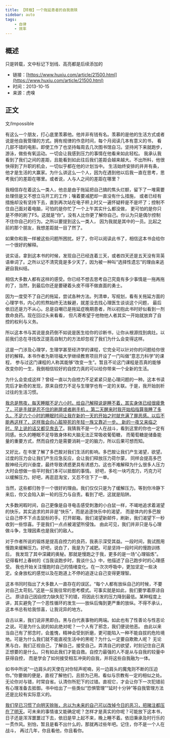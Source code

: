 ```yaml
---
title: 【转载】一个拖延患者的自我救赎
sidebar: auto
tags:
    - 自律
    - 效率
---
```


## 概述

只是转载，文中标记下划线、高亮都是后续添加的

- 链接：[https://www.huxiu.com/article/21500.html](https://www.huxiu.com/article/21500.html)
- 时间：2013-10-15
- 来源：虎嗅


## 正文

文/Impossible 

有这么一个朋友，打心底里羡慕他。他并非有钱有名。羡慕的是他的生活方式或者说是他自我管理的方式。拥有规律的作息时间，每个月阅读几本有意义的书，
看几部不错的电影。即使工作了也坚持每周去几次图书馆自习。坚持闲下来就跑步，游泳，做些有氧运动。一切会让我感到压力的事情在他看来如此轻松。
我承认我看到了我们之间的差距，且能看到如此往后我们差距会越来越大。不出所料，他很快得到了升职的机会，一切似乎都在他的计划当中。
生活始终安排的井井有条，他才是生活的大赢家。为什么讲这么一个人，因为在遇到他以后我一直在思考，思考我们的差距在哪里。或者说，人与人之间的差距在哪里？ 

我相信存在着这么一类人，他总是由于拖延把自己搞的焦头烂额，留下了一堆需要处理但是又不想立马开工的工作；嚷着要减肥却一直没有什么措施，
或者已经有措施却没有坚持下去，直到再次站在电子秤上时又一遍怀疑秤是不是坏了；控制不住自己面对着电脑，可怕的是你忙了一个上午其实什么都没做，
更可怕的是你只是不停的刷了F5。这就是“你”。没有人比你更了解你自己。你认为只是偶尔控制不住你自己的行为。之所以要提到这么一类人，
因为我就是其中的一员。比起之前的那个朋友，我想差距就一目了然了。 
 
如果你和我一样被这些问题所困扰。好了，你可以阅读此书了，相信这本书会给你一个很好的解释。 
 
说实话，拿到这本书的时候，发现自己已经连着三天，或者四天还是五天没有背英语单词了。之所以记不清究竟是多少天了，因为被一种叫“选择性遗忘”的理由来逃避自我纠结。 

相信大多数人都有这样的感受。你已经不想去思考自己究竟有多少事情是一拖再拖的了，当然，到最后你还是要硬着头皮不得不做直面的勇士。 
 
因为一度受不了自己的拖延，尝试各种方法。列清单，写规划，看有关拖延方面的心理学书，内心的煎熬始终无法躲避，就差没去找心理医生谈谈这个问题，
最后依旧还是力不从心。总是自嘲已是拖延症晚期患者，所以初抱此书时好似看到一剂救命良药。现在回过头来看看，
<span class="text-hl">但凡寄希望于他物他人者其实一开始就放弃了自控的权利与义务</span>。

所以这本书与其说是良药倒不如说是医生给你的诊断书，让你从根源找到病灶。以前我们总在寻找改正提高自制力的方法却忽视了我们为什么会变得这样。 
 
这是一门涉及心理学，生理学甚至经济学的课程，它完全可以针对你的问题给你很好的解释。本书作者为斯坦福大学继续教育项目开设了一门叫做“意志力科学”的课程，
参与过这门课程的人称其能够“改变一生”。暂且不论这门课程是否真的能够改变你的一生，我倒相信较好的自控力真的可以给你带来一个全新的生活。 
 
为什么会变成这样？曾经一直以为自控力不足紧紧只是心理问题的一种。这本书读完后才新奇的发现，原来自控力不足与生理学也有一定的关联。于是，我开始剖析过往的生活习惯。 

<ins title="简直就是自己的真实写照">我总是熬夜，每天睡眠不足六小时。给自己解释说是睡不着，其实身体已经很疲惫了，可是手就是忍不住的刷屏或者刷手机
。第二天醒来时我开始掐指算我睡了多久。不足六个小时的睡眠时间让我在新的一天的开始之时就充满了罪恶感。以后不能再这样了，这样我会向心脏猝死的年轻一族又靠近一步。
新的一夜又来临之时，早上说的话又都见鬼去了</ins>。我猜我不是一个人在战斗，看到这里的你也一定有同感。长久的睡眠不足导致身体和大脑无法正常吸收葡萄糖，
而葡萄糖是储备能量的重要方式，然而自控力是需要消耗一定的脑力，所以后果可想而知。 
 
又好比，在书里了解了多巴胺对我们生活的影响。多巴胺让我们产生渴望，欲望。过度的压力会让我们产生应急反应，会让我们释放压力荷尔蒙，
同样会提高多巴胺神经元的兴奋度，最终导致诱惑更具有诱惑力。这也不难解释为什么很多人压力大时会想做一些平时我们本可以抵御的事情。
好吧，多吃一块巧克力，巧克力可以缓解压力。好吧，再逛逛淘宝，又忍不住下了一单。 
 
当然，这些都归咎于一个很好的理由。我们仅仅只是为了缓解压力。等到你冷静下来后，你又会陷入新一轮的压力与自责。看到了吧，这就是陷阱。 
 
大多数闲暇时间，自己更像是自寻电击感受刺激的小白鼠一样，不竭地追求着渴望的快乐，其实追求的并非是“快乐”，而是追逐快乐中的渴望，
而是体内的多巴胺让自己停不下点击鼠标的手。打开邮箱，我们渴望新邮件，刷新，我们渴望下一秒收到一些惊喜。于是我们一点点被渴望所侵蚀。
由此可见，我们并非只是与心理做斗争，生理因素也是我们的敌人。 
 
对于作者所说的锻炼是提高自控力的良药，我表示深受其益。一段时间，我试图用慢跑来缓解压力。好吧，说白了，我是为了减肥。可是坚持一段时间的慢跑训练后，
我发现了其中深藏的奥秘。那就是慢跑之于我，更多的是一场“心理锻炼”。记得看村上春树的《当我谈跑步时，我谈什么》中，他描述了自己跑步时的心理感受。
我也开始关注慢跑时自己的情绪变化。在一次次呼吸中，更加坚定一些决定。全身放松的感觉以及在跑道上不停的追逐让自己变得更理智。 
 
这本书同时指出了大多数人一直存在的误区。“每个人都有放纵自己的时候，不要对自己太苛刻。”这是一反我往常的思考模式。可事实就是如此，我们要学着原谅自己。
原谅自己因自控力缺失犯下的错，将因此引发的压力降到最低。某种程度上讲，其实避免了一个恶性循环的发生——放纵后悔到更严重的放纵。不得不承认，
这本书总有给我惊喜，让我诧异的地方。 
 
自古以来，我们说非黑即白。黑与白代表事物的两端。如此也有了性善论与性恶论之说。可是为什么说的如此绝对呢？一个人有了邪念，我们便说他恶。
由此以来当自己有了邪念时，会羞愧，精神会受到折磨，更可能陷入一种不能自拔的危险境地。可是为什么我们就不能直视生活中的黑呢？为什么一定要自欺欺人呢？
无论黑与白，我们正视自己，了解自己，接受自己。弄清自己的欲望，时刻记住自己真正想要的是什么。只有如此我们才能自救。自控力最强的人不是从与自我的较量中获得自控，
而是学会了如何接受相互冲突的自我，并将这些自我融为一体。 

如书中所说“一边肩头的天使在对你轻声呢喃，另一边肩头的魔鬼则不断的压迫你。”你要做的便是，直视了解他们，且掠为己用。看似与宗教有一定的相似之处。
无论你对与错，时常自省。认清你所犯下的过错。直视它，才会让你下一次犯错前有心理准备去抵御。书中给出了一些类似“恐惧管理”“延时十分钟”等自我管理方法还是比较有实际意义的。 

<ins>我们早已习惯了向明天赊账，总以为未来的自己可以改掉今日的恶习，把赌注都压在了明天</ins>。可未来的事情谁又能确定呢？怎样才是真实的你呢？可能放下这本书，
日子还是浑浑噩噩过下去，依旧是早上起不来，晚上睡不着。依旧秉承及时行乐的一贯作风。别怕，暂且是看不出什么的，那就再过些年吧。记住，你不是一个人在战斗，
再过几年，你且看他，你且看你。 

